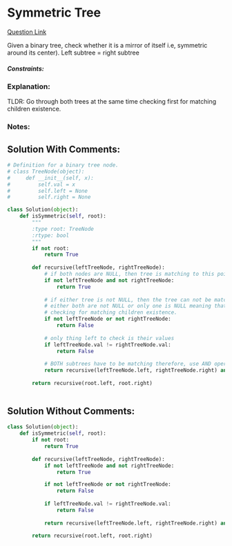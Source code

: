 # Symmetric Tree

[Question Link](https://leetcode.com/explore/learn/card/data-structure-tree/17/solve-problems-recursively/536/)  

Given a binary tree, check whether it is a mirror of itself i.e, symmetric around its center). Left subtree = right subtree

##### Constraints:

### Explanation:
TLDR: Go through both trees at the same time checking first for matching children existence. 

### Notes:


## Solution With Comments:
```Python
# Definition for a binary tree node.
# class TreeNode(object):
#     def __init__(self, x):
#         self.val = x
#         self.left = None
#         self.right = None

class Solution(object):
    def isSymmetric(self, root):
        """
        :type root: TreeNode
        :rtype: bool
        """
        if not root:
            return True
        
        def recursive(leftTreeNode, rightTreeNode):
        	# if both nodes are NULL, then tree is matching to this point
            if not leftTreeNode and not rightTreeNode:
                return True
            
            # if either tree is not NULL, then the tree can not be matching as we already checked if they are both NULL.
            # either both are not NULL or only one is NULL meaning that the tree is no longer the same
            # checking for matching children existence.
            if not leftTreeNode or not rightTreeNode:
                return False
            
            # only thing left to check is their values
            if leftTreeNode.val != rightTreeNode.val:
                return False
            
            # BOTH subtrees have to be matching therefore, use AND operator.
            return recursive(leftTreeNode.left, rightTreeNode.right) and recursive(leftTreeNode.right, rightTreeNode.left)
        
        return recursive(root.left, root.right)
            
```

## Solution Without Comments:
```Python
class Solution(object):
    def isSymmetric(self, root):
        if not root:
            return True
        
        def recursive(leftTreeNode, rightTreeNode):
            if not leftTreeNode and not rightTreeNode:
                return True

            if not leftTreeNode or not rightTreeNode:
                return False
            
            if leftTreeNode.val != rightTreeNode.val:
                return False
            
            return recursive(leftTreeNode.left, rightTreeNode.right) and recursive(leftTreeNode.right, rightTreeNode.left)
        
        return recursive(root.left, root.right)
```